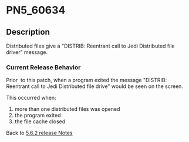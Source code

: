 # PN5_60634

<PageHeader />

## Description

Distributed files give a "DISTRIB: Reentrant call to Jedi Distributed file driver" message.

### Current Release Behavior

Prior  to this patch, when a program exited the message "DISTRIB: Reentrant call to Jedi Distributed file drive" would be seen on the screen.

This occurred when:

1. more than one distributed files was opened
2. the program exited
3. the file cache closed

Back to [5.6.2 release Notes](./../README.md)

